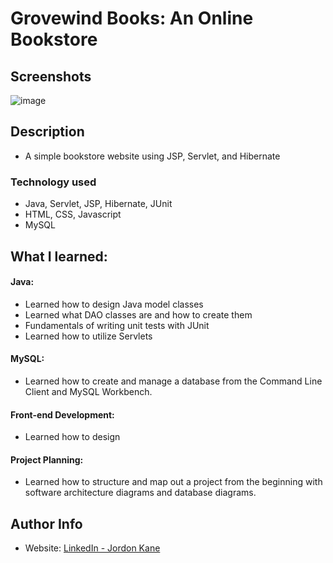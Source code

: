 # Grovewind Books: An Online Bookstore
## Screenshots
![image](https://github.com/jordonkane/grovewind-books/assets/55868384/e9888b84-3bb7-46d1-b232-e82e1c3cf9e9)
## Description
- A simple bookstore website using JSP, Servlet, and Hibernate
### Technology used
- Java, Servlet, JSP, Hibernate, JUnit
- HTML, CSS, Javascript
- MySQL
## What I learned:
#### Java:
- Learned how to design Java model classes
- Learned what DAO classes are and how to create them
- Fundamentals of writing unit tests with JUnit
- Learned how to utilize Servlets
#### MySQL:
- Learned how to create and manage a database from the Command Line Client and MySQL Workbench.
#### Front-end Development:
- Learned how to design 
#### Project Planning:
- Learned how to structure and map out a project from the beginning with software architecture diagrams and database diagrams.
## Author Info
- Website: [LinkedIn - Jordon Kane](https://www.linkedin.com/in/jordonkane/)
